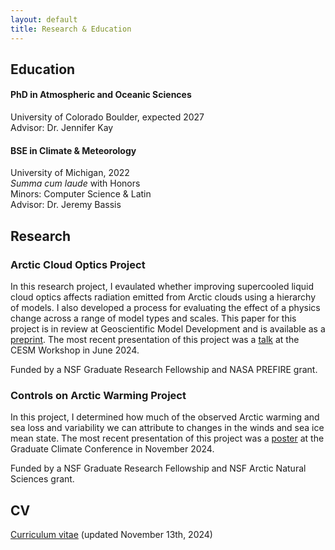 ```yaml
---
layout: default
title: Research & Education
---
```

## Education

#### PhD in Atmospheric and Oceanic Sciences
University of Colorado Boulder, expected 2027        
Advisor: Dr. Jennifer Kay

#### BSE in Climate & Meteorology
University of Michigan, 2022        
_Summa cum laude_ with Honors        
Minors: Computer Science & Latin           
Advisor: Dr. Jeremy Bassis

## Research
### Arctic Cloud Optics Project
In this research project, I evaulated whether improving supercooled liquid cloud optics affects radiation emitted from Arctic clouds using a hierarchy of models. I also developed a process for evaluating the effect of a physics change across a range of model types and scales. This paper for this project is in review at Geoscientific Model Development and is available as a [preprint](
https://doi.org/10.5194/egusphere-2024-2043). The most recent presentation of this project was a [talk](https://www.youtube.com/live/6ECGPNW9Ufw?si=gjIZCSEgPW2tJzXp&t=18708) at the CESM Workshop in June 2024.

Funded by a NSF Graduate Research Fellowship and NASA PREFIRE grant.

### Controls on Arctic Warming Project
In this project, I determined how much of the observed Arctic warming and sea loss and variability we can attribute to changes in the winds and sea ice mean state. The most recent presentation of this project was a [poster](/assets/pdfs/GCC2024_Poster.pdf) at the Graduate Climate Conference in November 2024.

Funded by a NSF Graduate Research Fellowship and NSF Arctic Natural Sciences grant.

## CV
[Curriculum vitae](/assets/pdfs/Gilbert_CV_11132024.pdf) (updated November 13th, 2024)
